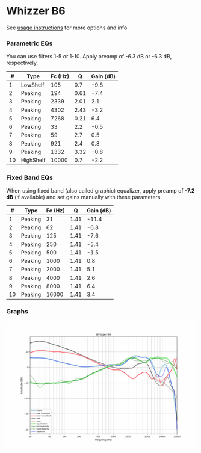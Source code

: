 # Whizzer B6
See [usage instructions](https://github.com/jaakkopasanen/AutoEq#usage) for more options and info.

### Parametric EQs
You can use filters 1-5 or 1-10. Apply preamp of -6.3 dB or -6.3 dB, respectively.

|   # | Type      |   Fc (Hz) |    Q |   Gain (dB) |
|-----|-----------|-----------|------|-------------|
|   1 | LowShelf  |       105 | 0.7  |        -9.8 |
|   2 | Peaking   |       194 | 0.61 |        -7.4 |
|   3 | Peaking   |      2339 | 2.01 |         2.1 |
|   4 | Peaking   |      4302 | 2.43 |        -3.2 |
|   5 | Peaking   |      7268 | 0.21 |         6.4 |
|   6 | Peaking   |        33 | 2.2  |        -0.5 |
|   7 | Peaking   |        59 | 2.7  |         0.5 |
|   8 | Peaking   |       921 | 2.4  |         0.8 |
|   9 | Peaking   |      1332 | 3.32 |        -0.8 |
|  10 | HighShelf |     10000 | 0.7  |        -2.2 |

### Fixed Band EQs
When using fixed band (also called graphic) equalizer, apply preamp of **-7.2 dB** (if available) and set gains manually with these parameters.

|   # | Type    |   Fc (Hz) |    Q |   Gain (dB) |
|-----|---------|-----------|------|-------------|
|   1 | Peaking |        31 | 1.41 |       -11.4 |
|   2 | Peaking |        62 | 1.41 |        -6.8 |
|   3 | Peaking |       125 | 1.41 |        -7.6 |
|   4 | Peaking |       250 | 1.41 |        -5.4 |
|   5 | Peaking |       500 | 1.41 |        -1.5 |
|   6 | Peaking |      1000 | 1.41 |         0.8 |
|   7 | Peaking |      2000 | 1.41 |         5.1 |
|   8 | Peaking |      4000 | 1.41 |         2.6 |
|   9 | Peaking |      8000 | 1.41 |         6.4 |
|  10 | Peaking |     16000 | 1.41 |         3.4 |

### Graphs
![](./Whizzer%20B6.png)
